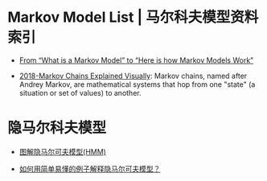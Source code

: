 # Markov Model List | 马尔科夫模型资料索引

- [From “What is a Markov Model” to “Here is how Markov Models Work”](https://hackernoon.com/from-what-is-a-markov-model-to-here-is-how-markov-models-work-1ac5f4629b71#.9mrz6lizf)

- [2018-Markov Chains Explained Visually](http://setosa.io/ev/markov-chains/): Markov chains, named after Andrey Markov, are mathematical systems that hop from one "state" (a situation or set of values) to another.

# 隐马尔科夫模型

- [图解隐马尔可夫模型(HMM)](http://www.cnblogs.com/crazyacking/p/6505033.html)

- [如何用简单易懂的例子解释隐马尔可夫模型？](https://www.zhihu.com/question/20962240)
